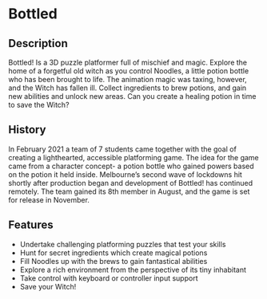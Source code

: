 # Bottled

## Description
Bottled! Is a 3D puzzle platformer full of mischief and magic. Explore the home of a forgetful old witch as you control Noodles, a little potion bottle who has been brought to life. The animation magic was taxing, however, and the Witch has fallen ill. Collect ingredients to brew potions, and gain new abilities and unlock new areas. Can you create a healing potion in time to save the Witch?

## History
In February 2021 a team of 7 students came together with the goal of creating a lighthearted, accessible platforming game. The idea for the game came from a character concept- a potion bottle who gained powers based on the potion it held inside. Melbourne’s second wave of lockdowns hit shortly after production began and development of Bottled! has continued remotely. The team gained its 8th member in August, and the game is set for release in November. 

## Features
- Undertake challenging platforming puzzles that test your skills
- Hunt for secret ingredients which create magical potions
- Fill Noodles up with the brews to gain fantastical abilities
- Explore a rich environment from the perspective of its tiny inhabitant
- Take control with keyboard or controller input support
- Save your Witch!

